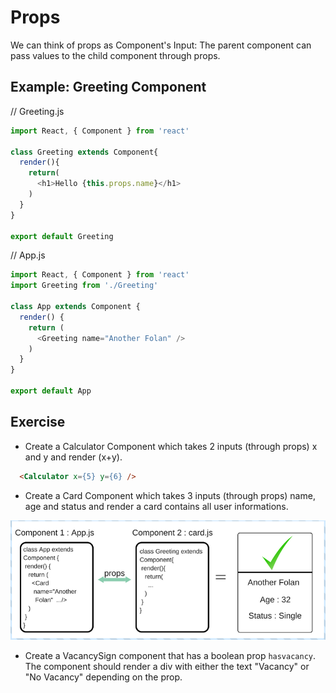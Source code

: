 # Props

We can think of props as Component's Input: The parent component can pass values to the child component through props.

## Example: Greeting Component

// Greeting.js

```javascript
import React, { Component } from 'react'

class Greeting extends Component{
  render(){
    return(
      <h1>Hello {this.props.name}</h1>
    )
  }
}

export default Greeting
```

// App.js

```javascript
import React, { Component } from 'react'
import Greeting from './Greeting'

class App extends Component {
  render() {
    return (
      <Greeting name="Another Folan" />
    )
  }
}

export default App
```

## Exercise
* Create a Calculator Component which takes 2 inputs (through props) x and y and render (x+y).

```html
  <Calculator x={5} y={6} />
```


* Create a Card Component which takes 3 inputs (through props) name, age and status and render a card contains all user informations.

![](img/props.png)


* Create a VacancySign component that has a boolean prop `hasvacancy`. The component should render 
a div with either the text "Vacancy" or "No Vacancy" depending on the prop.
